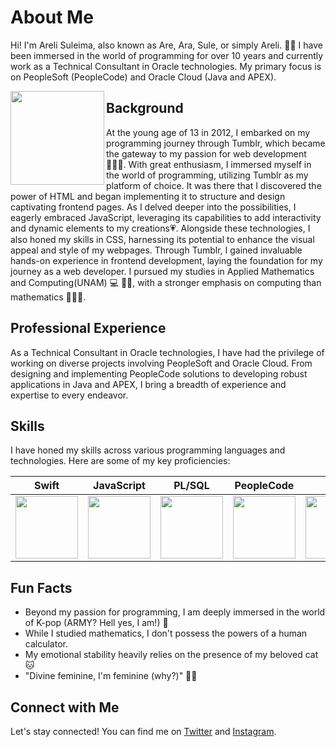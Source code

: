 # About Me

Hi! I'm Areli Suleima, also known as Are, Ara, Sule, or simply Areli. 🙇‍♀️ I have been immersed in the world of programming for over 10 years and currently work as a Technical Consultant in Oracle technologies. My primary focus is on PeopleSoft (PeopleCode) and Oracle Cloud (Java and APEX).

<img align="left" src= "https://github.com/arelisuleima/arelisuleima/assets/72313215/5527a60f-0419-4c38-ac23-d598c37a0d6b" width="150" height="150" />

## Background
At the young age of 13 in 2012, I embarked on my programming journey through Tumblr, which became the gateway to my passion for web development 👩🏻‍💻. With great enthusiasm, I immersed myself in the world of programming, utilizing Tumblr as my platform of choice. It was there that I discovered the power of HTML and began implementing it to structure and design captivating frontend pages. As I delved deeper into the possibilities, I eagerly embraced JavaScript, leveraging its capabilities to add interactivity and dynamic elements to my creations💗. Alongside these technologies, I also honed my skills in CSS, harnessing its potential to enhance the visual appeal and style of my webpages. Through Tumblr, I gained invaluable hands-on experience in frontend development, laying the foundation for my journey as a web developer. I pursued my studies in Applied Mathematics and Computing(UNAM) 💻 🧑‍🎓, with a stronger emphasis on computing than mathematics 🤷🏻‍♀️.

## Professional Experience
As a Technical Consultant in Oracle technologies, I have had the privilege of working on diverse projects involving PeopleSoft and Oracle Cloud. From designing and implementing PeopleCode solutions to developing robust applications in Java and APEX, I bring a breadth of experience and expertise to every endeavor.


## Skills
I have honed my skills across various programming languages and technologies. Here are some of my key proficiencies:



|Swift |JavaScript | PL/SQL | PeopleCode| Java | Typescript |
|------|-----------|--------|------------|-----|-------------|
|<img src="https://cdn-icons-png.flaticon.com/512/919/919833.png" width="100" height="100" />|<img src="https://upload.wikimedia.org/wikipedia/commons/6/6a/JavaScript-logo.png" width="100" height="100" />|<img src="https://upload.wikimedia.org/wikipedia/en/thumb/6/68/Oracle_SQL_Developer_logo.svg/800px-Oracle_SQL_Developer_logo.svg.png" width="100" height="100" />|<img src= "https://github.com/arelisuleima/arelisuleima/assets/72313215/4575d3a9-43ad-4326-a345-3cbbe20df1f5" width="100" height="100" />|<img src = "https://1000logos.net/wp-content/uploads/2020/09/Java-Emblem.jpg" width="100" height="100" />|<img src ="https://upload.wikimedia.org/wikipedia/commons/thumb/4/4c/Typescript_logo_2020.svg/2048px-Typescript_logo_2020.svg.png" width="100" height="100" />|



## Fun Facts
- Beyond my passion for programming, I am deeply immersed in the world of K-pop (ARMY? Hell yes, I am!) 💜
- While I studied mathematics, I don't possess the powers of a human calculator.
- My emotional stability heavily relies on the presence of my beloved cat 🐱
- "Divine feminine, I'm feminine (why?)" 💁‍♀️

## Connect with Me
Let's stay connected! You can find me on [Twitter](https://twitter.com/arelisuleima) and [Instagram](https://instagram.com/arelisuleima).

